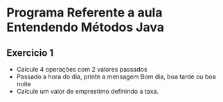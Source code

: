 # Programa Referente a aula Entendendo Métodos Java

## Exercicio 1
- Calcule 4 operações com 2 valores passados
- Passado a hora do dia, printe a mensagem Bom dia, boa tarde ou boa noite
- Calcule um valor de emprestimo definindo a taxa.
